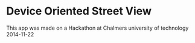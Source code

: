 Device Oriented Street View
======================

This app was made on a Hackathon at 
Chalmers university of technology 2014-11-22